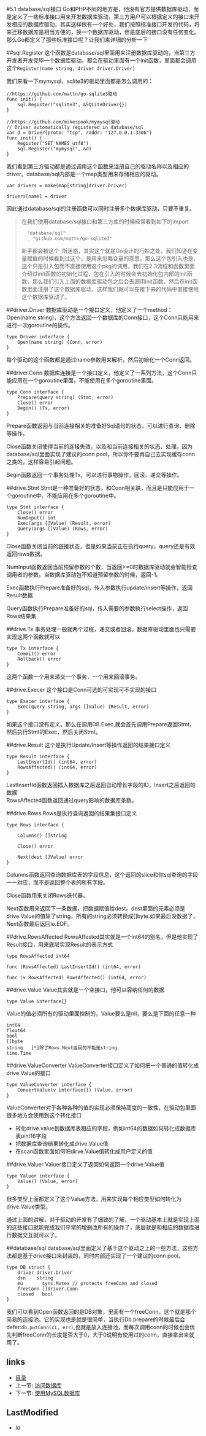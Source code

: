 #5.1 database/sql接口
Go和PHP不同的地方是，他没有官方提供数据库驱动，而是定义了一些标准接口用来开发数据库驱动，第三方用户可以根据定义的接口来开发相应的数据库驱动，其实这样做有一个好处，我们按照标准接口开发的代码，将来迁移数据库是相当方便的，换一个数据库驱动，但是底层的接口没有任何变化。那么Go都定义了那些标准接口呢？让我们来详细的分析一下

##sql.Register
这个函数是database/sql里面用来注册数据库驱动的，当第三方开发者开发完毕一个数据库驱动，都会在驱动里面有一个init函数，里面都会调用这个`Register(name string, driver driver.Driver)`

我们来看一下mymysql、sqlite3的驱动里面都是怎么调用的：

	//https://github.com/mattn/go-sqlite3驱动
	func init() {
		sql.Register("sqlite3", &SQLiteDriver{})
	}

	//https://github.com/mikespook/mymysql驱动
	// Driver automatically registered in database/sql
	var d = Driver{proto: "tcp", raddr: "127.0.0.1:3306"}
	func init() {
		Register("SET NAMES utf8")
		sql.Register("mymysql", &d)
	}

我们看到第三方驱动都是通过调用这个函数来注册自己的驱动名称以及相应的driver。database/sql内部是一个map类型用来存储相应的驱动。

	var drivers = make(map[string]driver.Driver)

	drivers[name] = driver

因此通过database/sql的注册函数可以同时注册多个数据库驱动，只要不重复。

>在我们使用database/sql接口和第三方库的时候经常看到如下的import
>
>		"database/sql"
>		_ "github.com/mattn/go-sqlite3"
>
>新手都会被这个`_`所迷惑，其实这个就是Go设计的巧妙之处，我们知道在变量赋值的时候看到过这个，是用来忽略变量的意思，那么这个包引入也是，这个只是引入包而不直接使用这个pkg的调用，我们在2.3流程和函数里面介绍过init函数的初始化过程，包在引入的时候会去初始化包内部的init函数，那么我们引入上面的数据库驱动包之后会去调用init函数，然后在init函数里面注册了这个数据库驱动，这样我们就可以在接下来的代码中直接使用这个数据库驱动了。

##driver.Driver
数据库驱动是一个接口定义，他定义了一个method： Open(name string)，这个方法返回一个数据库的Conn接口，这个Conn只能用来进行一次goroutine的操作。

	type Driver interface {
    	Open(name string) (Conn, error)
	}

每个驱动的这个函数都是通过name参数用来解析，然后初始化一个Conn返回。

##driver.Conn
数据库连接是一个接口定义，他定义了一系列方法，这个Conn只能应用在一个goroutine里面，不能使用在多个goroutine里面。
	
	type Conn interface {
    	Prepare(query string) (Stmt, error)
    	Close() error
    	Begin() (Tx, error)
	}

Prepare函数返回与当前连接相关的准备好Sql语句的状态，可以进行查询、删除等操作。

Close函数关闭使得当前的连接失效，以及和当前连接相关的状态、处理。因为database/sql里面实现了建议的conn pool，所以你不要再自己去实现缓存conn之类的，这样容易引起问题。

Begin函数返回一个事务处理Tx，可以进行事物操作，回滚、递交等操作。

##drive.Stmt
Stmt是一种准备好的状态，和Conn相关联，而且是只能应用于一个goroutine中，不能应用在多个goroutine中。

	type Stmt interface {
	    Close() error
	    NumInput() int
	    Exec(args []Value) (Result, error)
	    Query(args []Value) (Rows, error)
	}

Close函数关闭当前的链接状态，但是如果当前正在执行query，query还是有效返回raws数据。

NumInput函数返回当前预留参数的个数，当返回>=0时数据库驱动就会智能检查调用者的参数。当数据库驱动包不知道预留参数的时候，返回-1。

Exec函数执行Prepare准备好的sql，传入参数执行update/insert等操作，返回Result数据

Query函数执行Prepare准备好的sql，传入需要的参数执行select操作，返回Rows结果集


##drive.Tx
事务处理一般就两个过程，递交或者回滚。数据库驱动里面也只需要实现这两个函数就可以

	type Tx interface {
		Commit() error
    	Rollback() error
	}

这两个函数一个用来递交一个事务，一个用来回滚事务。

##drive.Execer
这个接口是Conn可选的可实现可不实现的接口

	type Execer interface {
	    Exec(query string, args []Value) (Result, error)
	}
	
如果这个接口没有定义，那么在调用DB.Exec,就会首先调用Prepare返回Stmt，然后执行Stmt的Exec，然后关闭Stmt。	

##drive.Result
这个是执行Update/Insert等操作返回的结果接口定义

	type Result interface {
	    LastInsertId() (int64, error)
    	RowsAffected() (int64, error)
	}
	
LastInsertId函数返回插入数据库之后返回自动增长字段的ID，Insert之后返回的数据	
RowsAffected函数返回通过query影响的数据库条数。

##drive.Rows
Rows是执行查询返回的结果集接口定义

	type Rows interface {
    	
    	Columns() []string

    	Close() error

    	Next(dest []Value) error
	}
	
Columns函数返回查询数据库表的字段信息，这个返回的slice和你sql查询的字段一一对应，而不是返回整个表的所有字段。

Close函数用来关闭Rows迭代器。

Next函数用来返回下一条数据，把数据赋值给dest。dest里面的元素必须是drive.Value的值除了string，所有的string必须转换成[]byte.如果最后没数据了，Next函数最后返回io.EOF。


##drive.RowsAffected
RowsAffested其实就是一个int64的别名，但是他实现了Result接口，用来底层实现Result的表示方式

	type RowsAffected int64
		
	func (RowsAffected) LastInsertId() (int64, error)
	
	func (v RowsAffected) RowsAffected() (int64, error)

##drive.Value
Value其实就是一个空接口，他可以容纳任何的数据

	type Value interface{}

Value的值必须所有的驱动里面控制的，Value要么是nil，要么是下面的任意一种

	int64
	float64
	bool
	[]byte
	string   [*]除了Rows.Next返回的不能是string.
	time.Time	

##drive.ValueConverter
ValueConverter接口定义了如何把一个普通的值转化成drive.Value的接口

	type ValueConverter interface {
    	ConvertValue(v interface{}) (Value, error)
	}

ValueConverter对于各种各种的值的实现必须保持高度的一致性，在驱动包里面很多地方会使用到这个转化接口

- 转化drive.value到数据库表相应的字段，例如int64的数据如何转化成数据库表uint16字段
- 把数据库查询结果转化成drive.Value值
- 在scan函数里面如何吧dirve.Value值转化成用户定义的值

##drive.Valuer
Valuer接口定义了返回如何返回一个drive.Value值

	type Valuer interface {
    	Value() (Value, error)
	}
很多类型上面都定义了这个Value方法，用来实现每个相应类型如何转化为drive.Value类型。

通过上面的讲解，对于驱动的开发有了细致的了解，一个驱动基本上就是实现上面的这些接口就能完成我们平常的增删改所有的操作了，底层就是和相应的数据库进行数据交互就可以了。

##database/sql
database/sql里面定义了基于这个驱动之上的一些方法，这些方法都是基于drive接口来封装的，同时内部还实现了一个建议的conn pool。

	type DB struct {
		driver driver.Driver
		dsn    string
		mu       sync.Mutex // protects freeConn and closed
		freeConn []driver.Conn
		closed   bool
	}
	
我们可以看到Open函数返回的是DB对象，里面有一个freeConn，这个就是那个简易的连接池。它的实现也是就是很简单，当执行Db.prepare的时候最后会defer:`db.putConn(ci, err)`,也就是放入连接池，而每次调用conn的时候也会优先判断freeConn的长度是否大于0，大于0说明有使用过的conn，直接拿出来就用了。


## links
   * [目录](<preface.md>)
   * 上一节: [访问数据库](<5.md>)
   * 下一节: [使用MySQL数据库](<5.2.md>)

## LastModified 
   * $Id$